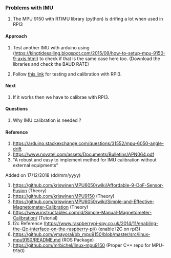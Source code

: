 ### Problems with IMU

1. The MPU 9150 with RTIMU library (python) is drifing a lot when used in RPI3

#### Approach

 1. Test another IMU with arduino using (https://kingtidesailing.blogspot.com/2015/09/how-to-setup-mpu-9150-9-axis.html) to check if that is the same case here too.  (Download the libraries and check the BAUD RATE)

 2. Follow [this link](https://www.instructables.com/id/Simple-Manual-Magnetometer-Calibration/) for testing and calibration with RPI3. 

#### Next

1. If it works then we have to calibrae with RPI3.

#### Questions

1. Why IMU calibration is needed ?


#### Reference
1. https://arduino.stackexchange.com/questions/31552/mpu-6050-angle-drift
2. https://www.novatel.com/assets/Documents/Bulletins/APN064.pdf
3. "A robust and easy to implement method for IMU calibration without external equipments"

  Added on 17/12/2018 (dd/mm/yyyy)
  
1. https://github.com/kriswiner/MPU6050/wiki/Affordable-9-DoF-Sensor-Fusion (Theory)
2. https://github.com/kriswiner/MPU9150 (Theory)
3. https://github.com/kriswiner/MPU6050/wiki/Simple-and-Effective-Magnetometer-Calibration (Theory)
4. https://www.instructables.com/id/Simple-Manual-Magnetometer-Calibration/ (Tutorial)
5. I2c Reference (https://www.raspberrypi-spy.co.uk/2014/11/enabling-the-i2c-interface-on-the-raspberry-pi/) (enable I2C on rpi3)
6. https://github.com/vmayoral/bb_mpu9150/blob/master/src/linux-mpu9150/README.md (ROS Package)
7. https://github.com/mrbichel/linux-mpu9150 (Proper C++ repo for MPU-9150)

